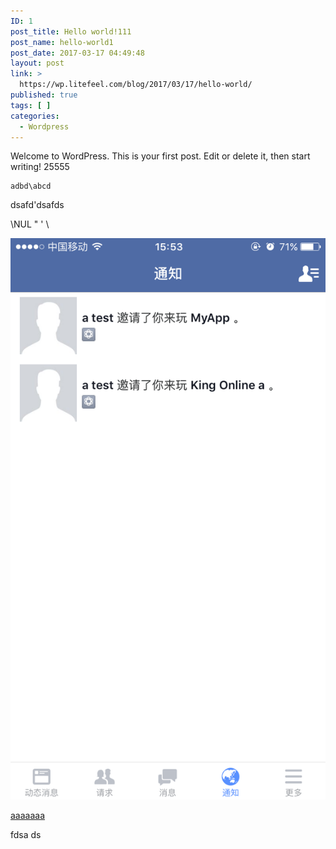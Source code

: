 ```yaml
---
ID: 1
post_title: Hello world!111
post_name: hello-world1
post_date: 2017-03-17 04:49:48
layout: post
link: >
  https://wp.litefeel.com/blog/2017/03/17/hello-world/
published: true
tags: [ ]
categories:
  - Wordpress
---
```

Welcome to WordPress. This is your first post. Edit or delete it, then start writing!
25555

~~~
adbd\abcd
~~~

dsafd'dsafds

\NUL \" \' \\


![fdasfdsa](/images/invite-notifaction.png)




[aaaaaaa](/images/invite-notifaction.png)



fdsa
ds
